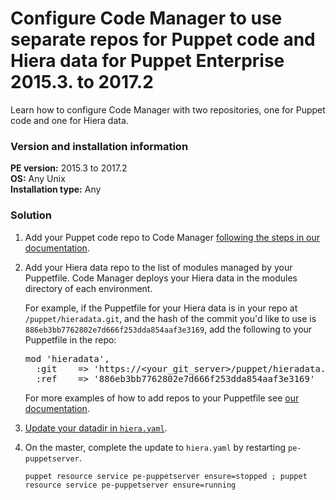 # Configure Code Manager to use separate repos for Puppet code and Hiera data for Puppet Enterprise 2015.3. to 2017.2
<p>Learn how to configure Code Manager with two repositories, one for Puppet code and one for Hiera data. </p>
<h3 id="version-and-installation-information">Version and installation information</h3>
<p><strong>PE version:</strong> 2015.3 to 2017.2<br><strong>OS:</strong> Any Unix<br><strong>Installation type:</strong> Any</p>
<h3 id="solution">Solution</h3>
<ol style="list-style-type: decimal;">
<li>
<p>Add your Puppet code repo to Code Manager <a href="https://github.com/puppetlabs/docs-archive/blob/main/pe/2017.2/code_mgr.md">following the steps in our documentation</a>.</p>
</li>
<li>
<p>Add your Hiera data repo to the list of modules managed by your Puppetfile. Code Manager deploys your Hiera data in the modules directory of each environment.</p>
<p>For example, if the Puppetfile for your Hiera data is in your repo at <code>/puppet/hieradata.git</code>, and the hash of the commit you'd like to use is <code>886eb3bb7762802e7d666f253dda854aaf3e3169</code>, add the following to your Puppetfile in the repo:</p>
<pre>mod 'hieradata',
  :git    =&gt; 'https://&lt;your_git_server&gt;/puppet/hieradata.git',
  :ref    =&gt; '886eb3bb7762802e7d666f253dda854aaf3e3169'</pre>
<p>For more examples of how to add repos to your Puppetfile see <a href="https://github.com/puppetlabs/docs-archive/blob/main/pe/2017.2/cmgmt_puppetfile.md#declare-modules-or-data-content-from-git-repositories">our documentation</a>.</p>
</li>
<li>
<p><a href="https://github.com/puppetlabs/docs-archive/blob/main/puppet/4.10/hiera_config_yaml_5.md#configuring-a-hierarchy-level-built-in-backends">Update your datadir in <code>hiera.yaml</code></a>.</p>
</li>
<li>
<p>On the master, complete the update to <code>hiera.yaml</code> by restarting <code>pe-puppetserver</code>.</p>
<p><code>puppet resource service pe-puppetserver ensure=stopped ; puppet resource service pe-puppetserver ensure=running</code></p>
</li>
</ol>
